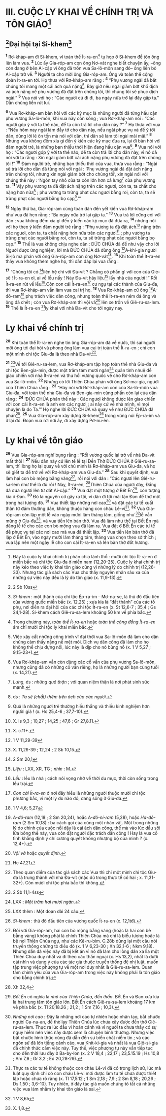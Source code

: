 # III. CUỘC LY KHAI VỀ CHÍNH TRỊ VÀ TÔN GIÁO[^1]
## [^1*]Đại hội tại Si-khem[^2]
<sup><b>1</b></sup> Rơ-kháp-am đi Si-khem, vì toàn thể Ít-ra-en[^3] tụ họp ở Si-khem để tôn ông lên làm vua. <sup><b>2</b></sup> Lúc ấy Gia-róp-am con ông Nơ-vát nghe biết chuyện ấy, –ông còn đang ở bên Ai-cập vì ông đã trốn vua Sa-lô-môn sang đó– ông liền bỏ Ai-cập trở về. <sup><b>3</b></sup> Người ta cho mời ông Gia-róp-am. Ông và toàn thể cộng đoàn Ít-ra-en tới. Họ thưa với Rơ-kháp-am rằng : <sup><b>4</b></sup> “Phụ vương ngài đã bắt chúng tôi mang một cái ách quá nặng[^4]. Bây giờ nếu ngài giảm bớt khổ dịch và ách nặng nề phụ vương đã đặt trên chúng tôi, thì chúng tôi sẽ phục dịch ngài.” <sup><b>5</b></sup> Vua nói với họ : “Các ngươi cứ đi đi, ba ngày nữa trở lại đây gặp ta.” Dân chúng liền rút lui.

<sup><b>6</b></sup> Vua Rơ-kháp-am bàn hỏi với các kỳ mục là những người đã từng hầu cận phụ vương Sa-lô-môn, khi vua này còn sống ; vua Rơ-kháp-am nói : “Các ngươi góp ý với ta thế nào, để ta còn trả lời cho dân này ?” <sup><b>7</b></sup> Họ thưa với vua : “Nếu hôm nay ngài làm đầy tớ cho dân này, nếu ngài phục vụ và để ý tới dân, dùng lời lẽ ôn tồn mà nói với dân, thì dân sẽ làm tôi ngài mãi mãi.” <sup><b>8</b></sup> Nhưng vua không đếm xỉa gì đến ý kiến các kỳ mục đưa ra, lại đi bàn hỏi với đám người trẻ, là những bạn thiếu thời hiện đang hầu cận vua[^5]. <sup><b>9</b></sup> Vua nói với họ : “Các ngươi góp ý với ta thế nào, để ta còn trả lời cho dân này, vì nó đã nói với ta rằng : Xin ngài giảm bớt cái ách nặng phụ vương đã đặt trên chúng tôi !” <sup><b>10</b></sup> Đám người trẻ, những bạn thiếu thời của vua, thưa vua rằng : “Ngài sẽ trả lời cho dân đã từng nói với ngài : ‘Phụ vương ngài đã đặt ách nặng trên chúng tôi, nhưng xin ngài giảm bớt cho chúng tôi’, xin ngài nói với chúng thế này : ‘Ngón tay nhỏ của ta còn lớn hơn cả lưng[^6] của phụ vương ta. <sup><b>11</b></sup> Vậy phụ vương ta đã đặt ách nặng trên các ngươi, còn ta, ta chất cho nặng hơn nữa[^7] ; phụ vương ta trừng phạt các ngươi bằng roi, còn ta, ta sẽ trừng phạt các ngươi bằng bọ cạp[^8].’”

<sup><b>12</b></sup> Ngày thứ ba, Gia-róp-am cùng toàn dân đến yết kiến vua Rơ-kháp-am như vua đã hẹn rằng : “Ba ngày nữa trở lại gặp ta.” <sup><b>13</b></sup> Vua trả lời cứng cỏi với dân ; vua không đếm xỉa gì đến ý kiến các kỳ mục đã đưa ra, <sup><b>14</b></sup> nhưng nói với họ theo ý kiến đám người trẻ rằng : “Phụ vương ta đã đặt ách[^9] nặng trên các ngươi, còn ta, ta chất nặng hơn nữa trên các ngươi[^10] ; phụ vương ta trừng phạt các ngươi bằng roi, còn ta, ta sẽ trừng phạt các ngươi bằng bọ cạp.” <sup><b>15</b></sup> Thế là vua không chịu nghe dân : ĐỨC CHÚA đã để như vậy cho lời Người được ứng nghiệm, lời mà ĐỨC CHÚA đã dùng ông [^2*]A-khi-gia người Si-lô mà phán với ông Gia-róp-am con ông Nơ-vát[^11]. <sup><b>16</b></sup> Khi toàn thể Ít-ra-en thấy vua không thèm nghe họ, thì dân đáp lại vua rằng :

<sup><b>17</b></sup> “Chúng tôi có [^3*]liên hệ chi với Đa-vít ? Chẳng có phần gì với con của Gie-sê ! Ít-ra-en ơi, ai về lều nấy ! Này Đa-vít hãy liệu[^12] lấy nhà của ngươi !” Rồi Ít-ra-en rút về lều[^13].Còn con cái Ít-ra-en[^14] cư ngụ tại các thành của Giu-đa, thì vua Rơ-kháp-am vẫn làm vua cai trị họ. <sup><b>18</b></sup> Vua Rơ-kháp-am cử ông [^4*]A-đô-ram[^15] phụ trách việc dân công, nhưng toàn thể Ít-ra-en ném đá ông và ông đã chết ; còn vua Rơ-kháp-am thì vội vã[^16] lên xe trốn về Giê-ru-sa-lem. <sup><b>19</b></sup> Thế là Ít-ra-en [^5*]ly khai với nhà Đa-vít cho tới ngày nay.

# Ly khai về chính trị
<sup><b>20</b></sup> Khi toàn thể Ít-ra-en nghe tin ông Gia-róp-am đã về nước, thì sai người mời ông tới đại hội và phong ông làm vua cai trị toàn thể Ít-ra-en ; chỉ còn một mình chi tộc Giu-đa là theo nhà Đa-vít[^17].

<sup><b>21</b></sup> [^6*]Về tới Giê-ru-sa-lem, vua Rơ-kháp-am tập họp toàn thể nhà Giu-đa và chi tộc Ben-gia-min, được một trăm tám mươi ngàn[^18] quân tinh nhuệ để giao chiến với nhà Ít-ra-en và thu hồi vương quốc về cho Rơ-kháp-am con vua Sa-lô-môn. <sup><b>22</b></sup> Nhưng có lời Thiên Chúa phán với ông Sơ-ma-gia, người của Thiên Chúa rằng : <sup><b>23</b></sup> “Hãy nói với Rơ-kháp-am con của Sa-lô-môn vua Giu-đa, với toàn thể nhà Giu-đa và Ben-gia-min cùng phần còn lại của dân rằng : <sup><b>24</b></sup> ‘ĐỨC CHÚA phán thế này : Các ngươi không được lên giao chiến với con cái Ít-ra-en là anh em các ngươi ; ai nấy cứ về nhà mình, vì mọi chuyện là do Ta.’” Họ nghe lời ĐỨC CHÚA và quay về như ĐỨC CHÚA đã phán[^19]. <sup><b>25</b></sup> Vua Gia-róp-am xây dựng Si-khem[^20] trong vùng núi Ép-ra-im và ở lại đó. Đoạn vua rời nơi ấy, đi xây dựng Pơ-nu-ên.

# Ly khai về tôn giáo
<sup><b>26</b></sup> Vua Gia-róp-am nghĩ bụng rằng : “Rồi vương quốc lại trở về nhà Đa-vít mất thôi ! <sup><b>27</b></sup> Nếu dân này cứ lên tế lễ tại Đền Thờ ĐỨC CHÚA ở Giê-ru-sa-lem, thì lòng họ lại quay về với chủ mình là Rơ-kháp-am vua Giu-đa, và họ sẽ giết ta để trở về với Rơ-kháp-am vua Giu-đa.” <sup><b>28</b></sup> Sau khi quyết định, vua làm hai con bò mộng bằng vàng[^21], rồi nói với dân : “Các ngươi lên Giê-ru-sa-lem như thế là đủ rồi ! Này, Ít-ra-en, [^7*]Thiên Chúa của ngươi đây, Đấng đã đưa ngươi lên từ đất Ai-cập.” <sup><b>29</b></sup> Vua đặt một tượng ở Bết Ên[^22], còn tượng kia ở Đan. <sup><b>30</b></sup> Đó là nguyên cớ gây ra tội, vì dân đi tới mãi tận Đan để thờ một trong hai tượng đó. <sup><b>31</b></sup> Vua thiết lập những nơi cao[^23] và đặt các tư tế xuất thân từ đám thường dân, không thuộc hàng con cháu Lê-vi[^24]. <sup><b>32</b></sup> Vua Gia-róp-am còn lập một lễ vào ngày mười lăm tháng tám, giống như [^8*]lễ vẫn mừng ở Giu-đa[^25], và vua tiến lên bàn thờ. Vua đã làm như thế tại Bết Ên mà dâng lễ tế cho các con bò mộng vua đã làm ra. Vua đặt ở Bết Ên các tư tế để phục vụ tại các nơi cao mà vua đã thiết lập. <sup><b>33</b></sup> Vua tiến lên bàn thờ đã lập ở Bết Ên, vào ngày mười lăm tháng tám, tháng vua chọn theo sở thích ; vua lập nên một ngày lễ cho con cái Ít-ra-en và lên bàn thờ đốt hương.

[^1]: Đây là cuộc ly khai chính trị phân chia lãnh thổ : mười chi tộc Ít-ra-en ở miền bắc và chi tộc Giu-đa ở miền nam (12,20-25). Cuộc ly khai chính trị này kéo theo việc ly khai tôn giáo cũng vì những lý do chính trị (12,26-33). Nhưng tác giả sách các Vua cho thấy nguyên nhân sâu xa của những sự việc này đều là lý do tôn giáo (x. 11,9-13).
[^2]: <i>Si-khem</i> : một thành của chi tộc Ép-ra-im – Mơ-na-se, là thủ đô đầu tiên của vương quốc miền bắc (x. 12,25) ; xưa kia là “đất thánh” của các tổ phụ, nơi diễn ra đại hội của các chi tộc Ít-ra-en (x. St 12,6-7 ; 35,4 ; Gs 24,1-28). Si-khem cách Giê-ru-sa-lem khoảng 50 km về phía bắc.
[^3]: Trong chương này, <i>toàn thể Ít-ra-en</i> hoặc <i>toàn thể cộng đồng Ít-ra-en</i> ám chỉ mười chi tộc ly khai miền bắc.
[^4]: Việc xây cất những công trình vĩ đại thời vua Sa-lô-môn đã làm cho dân chúng cảm thấy nặng nề mệt mỏi. Dịch vụ dân công đã làm cho họ không thể chịu đựng nổi, lúc này là dịp cho nó bùng nổ (x. 1 V 5,27 ; 9,15-23+).
[^5]: Vua Rơ-kháp-am vẫn còn dùng các cố vấn của phụ vương Sa-lô-môn, nhưng cũng đã có những cố vấn riêng, họ là những người bạn cùng tuổi (x. 14,21).
[^6]: <i>Lưng</i>, ds : <i>những quả thận</i> ; với quan niệm thận là nơi phát sinh sức mạnh.
[^7]: ds : <i>Ta sẽ (chất) thêm trên ách của các ngươi</i>.
[^8]: Quả là những người trẻ thường hiếu thắng và thiếu kinh nghiệm hơn người già ! (x. Hc 25,4-6 ; 37,7-10).
[^9]: X. Is 9,3 ; 10,27 ; 14,25 ; 47,6 ; Gr 27,8.11.
[^10]: X. c.11+.
[^11]: X. 11,29-39 ; 12,24 ; 2 Sb 10,15.
[^12]: <i>Liệu</i> : LXX, XR, TG ; <i>nhìn</i> : M.
[^13]: <i>Lều</i> : lều là nhà ; cách nói vọng nhớ về thời du mục, thời còn sống trong lều trại.
[^14]: <i>Con cái Ít-ra-en</i> ở nơi đây hiểu là những người thuộc mười chi tộc phương bắc, vì một lý do nào đó, đang sống ở Giu-đa.
[^15]: <i>A-đô-ram</i> (12,18 ; 2 Sm 20,24), hoặc <i>A-đô-ni-ram</i> (5,28), hoặc <i>Ha-đô-ram</i> (2 Sm 10,18) : ba cách gọi của cùng một nhân vật. Một trong những lý do chính của cuộc nổi dậy là cái ách dân công, thế mà vào lúc dầu sôi lửa bỏng thế này, vua còn đặt người đặc trách dân công ! Hay là vua cố tình khẳng định ý chí cương quyết không nhượng bộ của mình ? (x. 12,4+).
[^16]: <i>Vội vã</i> hoặc <i>quyết định</i>.
[^17]: Theo quan điểm của tác giả sách các Vua thì chỉ một mình chi tộc Giu-đa là trung thành với nhà Đa-vít (mặc dù trong thực tế có hai ; x. 11,31-32+). Còn mười chi tộc phía bắc thì không.
[^18]: LXX : <i>Một trăm hai mươi ngàn</i>.
[^19]: LXX thêm : Một đoạn dài 24 câu.
[^20]: <i>Si-khem</i> : thủ đô đầu tiên của vương quốc Ít-ra-en (x. 12,1tđ).
[^21]: Đối với Gia-róp-am, hai con bò mộng bằng vàng (hoặc là hai con bê bằng vàng) không phải là chính Thiên Chúa mà chỉ là biểu tượng hoặc là bệ nơi Thiên Chúa ngự, như các Kê-ru-bim. C.28b dùng lại một câu nói truyền thống chứng tỏ điều đó (x. 1 V 6,23-30 ; Xh 32,1-6 ; Nkm 9,18). Nhưng dần dà việc này đã bị kết án vì nó đã làm cho lòng dân xa lìa một Thiên Chúa duy nhất và đi theo các thần ngoại (x. Hs 13,2), nhất là dưới cái nhìn và dụng ý của các tác giả thuộc truyền thống đệ nhị luật, muốn tập trung việc phượng tự về một nơi duy nhất là Giê-ru-sa-lem. Quan tâm chính yếu của vua Gia-róp-am trong việc này không phải là tôn giáo cho bằng chính trị.
[^22]: <i>Bết Ên</i> có nghĩa là <i>nhà của Thiên Chúa, đền thần</i>. Bết Ên và Đan xưa kia là hai trung tâm tôn giáo lớn. Bết Ên cách Giê-ru-sa-lem khoảng 17 km về phía bắc (x. Tl 20,18.26 ; 21,2 ; 1 Sm 7,16 ; 10,3).
[^23]: <i>Những nơi cao</i> : Đây là những nơi cao tự nhiên hoặc nhân tạo, bắt chước người Ca-na-an, để thờ lạy Thiên Chúa lúc chưa xây được đền thờ Giê-ru-sa-lem. Thực ra lúc đầu vì hoàn cảnh và vì người ta chưa thấy có sự nguy hiểm nên việc này được xem là chuyện bình thường. Nhưng việc bắt chước hình thức cũng đã dẫn đến sự biến chất niềm tin ; và các ngôn sứ đã lớn tiếng cảnh cáo, vua Khít-ki-gia và nhất là vua Giô-si-gia đã chính thức cấm việc này. Tuy thế, việc phượng tự này vẫn tiếp tục cho đến thời lưu đày ở Ba-by-lon (x. 2 V 18,4 ; 22,17 ; 23,5.15.19 ; Hs 10,8 ; Am 7,9 ; Gr 3,2 ; Ed 20,28-29).
[^24]: Thực ra các tư tế không thuộc con cháu Lê-vi đã có trong lịch sử, lúc mà luật quy định chỉ có con cháu Lê-vi mới được làm tư tế chưa được thiết lập hoặc chưa rõ ràng (x. Tl 17,5.12 ; 1 Sm 2,18 ; 7,9 ; 2 Sm 8,18 ; 20,26 ; Ds 1,50 ; 3,6-10). Tuy nhiên, ở đây tác giả muốn chứng tỏ tất cả những việc vua làm nhằm ly khai tôn giáo là sai.
[^25]: X. 1,8.
[^1*]: 2 Sb 10ss
[^2*]: 1 V 11,29-39
[^3*]: 2 Sm 20,1
[^4*]: 1 V 4,6; 5,27
[^5*]: Hc 47,21
[^6*]: 2 Sb 11,1-4ss
[^7*]: Xh 32,4
[^8*]: 1 V 8,65
